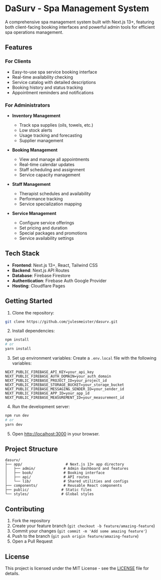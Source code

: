 # DaSurv - Spa Management System

A comprehensive spa management system built with Next.js 13+, featuring both client-facing booking interfaces and powerful admin tools for efficient spa operations management.

## Features

### For Clients
- Easy-to-use spa service booking interface
- Real-time availability checking
- Service catalog with detailed descriptions
- Booking history and status tracking
- Appointment reminders and notifications

### For Administrators
- **Inventory Management**
  - Track spa supplies (oils, towels, etc.)
  - Low stock alerts
  - Usage tracking and forecasting
  - Supplier management

- **Booking Management**
  - View and manage all appointments
  - Real-time calendar updates
  - Staff scheduling and assignment
  - Service capacity management

- **Staff Management**
  - Therapist schedules and availability
  - Performance tracking
  - Service specialization mapping

- **Service Management**
  - Configure service offerings
  - Set pricing and duration
  - Special packages and promotions
  - Service availability settings

## Tech Stack

- **Frontend**: Next.js 13+, React, Tailwind CSS
- **Backend**: Next.js API Routes
- **Database**: Firebase Firestore
- **Authentication**: Firebase Auth Google Provider
- **Hosting**: Cloudflare Pages

## Getting Started

1. Clone the repository:
```bash
git clone https://github.com/julesmeister/dasurv.git
```

2. Install dependencies:
```bash
npm install
# or
yarn install
```

3. Set up environment variables:
Create a `.env.local` file with the following variables:
```env
NEXT_PUBLIC_FIREBASE_API_KEY=your_api_key
NEXT_PUBLIC_FIREBASE_AUTH_DOMAIN=your_auth_domain
NEXT_PUBLIC_FIREBASE_PROJECT_ID=your_project_id
NEXT_PUBLIC_FIREBASE_STORAGE_BUCKET=your_storage_bucket
NEXT_PUBLIC_FIREBASE_MESSAGING_SENDER_ID=your_sender_id
NEXT_PUBLIC_FIREBASE_APP_ID=your_app_id
NEXT_PUBLIC_FIREBASE_MEASUREMENT_ID=your_measurement_id
```

4. Run the development server:
```bash
npm run dev
# or
yarn dev
```

5. Open [http://localhost:3000](http://localhost:3000) in your browser.

## Project Structure

```
dasurv/
├── app/                    # Next.js 13+ app directory
│   ├── admin/             # Admin dashboard and features
│   ├── book/              # Booking interface
│   ├── api/               # API routes
│   └── lib/               # Shared utilities and configs
├── components/            # Reusable React components
├── public/               # Static files
└── styles/               # Global styles
```

## Contributing

1. Fork the repository
2. Create your feature branch (`git checkout -b feature/amazing-feature`)
3. Commit your changes (`git commit -m 'Add some amazing feature'`)
4. Push to the branch (`git push origin feature/amazing-feature`)
5. Open a Pull Request

## License

This project is licensed under the MIT License - see the [LICENSE](LICENSE) file for details.
